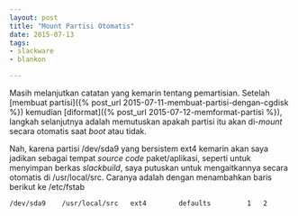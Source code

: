 ```yaml
---
layout: post
title: "Mount Partisi Otomatis"
date: 2015-07-13
tags: 
- slackware
- blankon

---
```

Masih melanjutkan catatan yang kemarin tentang pemartisian. Setelah [membuat partisi]({% post_url 2015-07-11-membuat-partisi-dengan-cgdisk %}) kemudian [diformat]({% post_url 2015-07-12-memformat-partisi %}), langkah selanjutnya adalah memutuskan apakah partisi itu akan di-_mount_ secara otomatis saat _boot_ atau tidak.

Nah, karena partisi /dev/sda9 yang bersistem ext4 kemarin akan saya jadikan sebagai tempat _source code_ paket/aplikasi, seperti untuk menyimpan berkas _slackbuild_, saya putuskan untuk mengaitkannya secara otomatis di /usr/local/src. Caranya adalah dengan menambahkan baris berikut ke /etc/fstab
```
/dev/sda9	 /usr/local/src	  ext4        defaults         1   2
```
